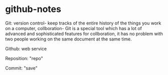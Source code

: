 # github-notes

Git: version control- keep tracks of the entire history of the things you work on a computer, collboration- Git is a special tool which has a lot of advanced and sophisticated features for collboration, it has no problem with two people working on the same document at the same time.

Github: web service

Reposition: "repo"

Commit: "save"
